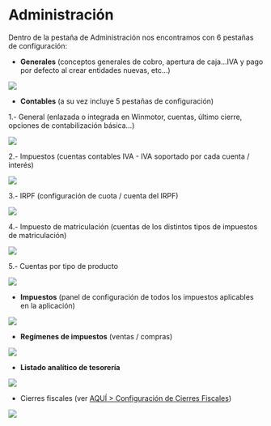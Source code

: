 # Administración

Dentro de la pestaña de Administración nos encontramos con 6 pestañas de configuración:

* **Generales** \(conceptos generales de cobro, apertura de caja...IVA y pago por defecto al crear entidades nuevas, etc...\)

![](../../../.gitbook/assets/image%20%28408%29.png)

* **Contables** \(a su vez incluye 5 pestañas de configuración\)

1.- General \(enlazada o integrada en Winmotor, cuentas, último cierre, opciones de contabilización básica...\)

![](../../../.gitbook/assets/image%20%28529%29.png)

2.- Impuestos \(cuentas contables IVA - IVA soportado por cada cuenta / interés\)

![](../../../.gitbook/assets/image%20%2819%29.png)

3.- IRPF \(configuración de cuota / cuenta del IRPF\)

![](../../../.gitbook/assets/image%20%28322%29.png)

4.- Impuesto de matriculación \(cuentas de los distintos tipos de impuestos de matriculación\)

![](../../../.gitbook/assets/image%20%2867%29.png)

5.- Cuentas por tipo de producto

![](../../../.gitbook/assets/image%20%28447%29.png)

* **Impuestos** \(panel de configuración de todos los impuestos aplicables en la aplicación\)

![](../../../.gitbook/assets/image%20%28123%29.png)

* **Regímenes de impuestos** \(ventas / compras\)

![](../../../.gitbook/assets/image%20%28170%29.png)

* **Listado analítico de tesorería**

![](../../../.gitbook/assets/image%20%28306%29.png)

* Cierres fiscales \(ver [AQUÍ &gt; Configuración de Cierres Fiscales](../../administracion/enlace-contable/cierres-fiscales.md)\)

![](../../../.gitbook/assets/image%20%28428%29.png)





